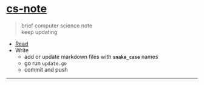 # [cs-note](./index.md)
> brief computer science note  
> keep updating  

* [Read](https://mengxianbin.github.io/cs-note)
* Write
    * add or update markdown files with **`snake_case`** names
    * go run `update.go`
    * commit and push

---
